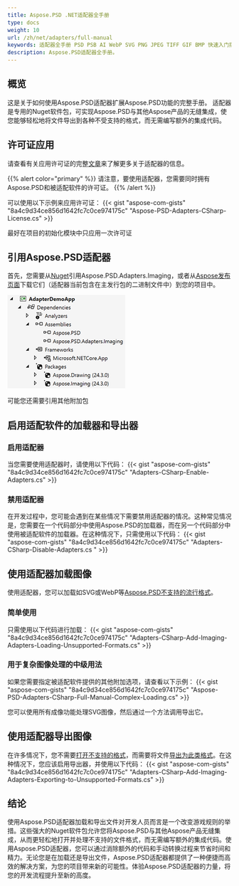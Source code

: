 ```yaml
---
title: Aspose.PSD .NET适配器全手册
type: docs
weight: 10
url: /zh/net/adapters/full-manual
keywords: 适配器全手册 PSD PSB AI WebP SVG PNG JPEG TIFF GIF BMP 快速入门指南
description: Aspose.PSD适配器全手册。
---
```


## 概览

这是关于如何使用Aspose.PSD适配器扩展Aspose.PSD功能的完整手册。
适配器是专用的Nuget软件包，可实现Aspose.PSD与其他Aspose产品的无缝集成，使您能够轻松地将文件导出到各种不受支持的格式，而无需编写额外的集成代码。

## 许可证应用

请查看有关应用许可证的完整[文章](/psd/zh/net/adapters/license)来了解更多关于适配器的信息。

{{% alert color="primary" %}}
请注意，要使用适配器，您需要同时拥有Aspose.PSD和被适配软件的许可证。
{{% /alert %}}

可以使用以下示例来应用许可证：
{{< gist "aspose-com-gists" "8a4c9d34ce856d1642fc7c0ce974175c" "Aspose-PSD-Adapters-CSharp-License.cs" >}}

最好在项目的初始化模块中只应用一次许可证

## 引用Aspose.PSD适配器

首先，您需要从[Nuget](https://www.nuget.org/aspose.psd.adapters.imaging)引用Aspose.PSD.Adapters.Imaging，或者从[Aspose发布页面](https://releases.aspose.com/psd/net/)下载它们（适配器当前包含在主发行包的二进制文件中）到您的项目中。

![必需引用](references.png)

可能您还需要引用其他附加包

## 启用适配软件的加载器和导出器

### 启用适配器
当您需要使用适配器时，请使用以下代码：
{{< gist "aspose-com-gists" "8a4c9d34ce856d1642fc7c0ce974175c" "Adapters-CSharp-Enable-Adapters.cs" >}}
 
### 禁用适配器
在开发过程中，您可能会遇到在某些情况下需要禁用适配器的情况。这种常见情况是，您需要在一个代码部分中使用Aspose.PSD的加载器，而在另一个代码部分中使用被适配软件的加载器。在这种情况下，只需使用以下代码：
{{< gist "aspose-com-gists" "8a4c9d34ce856d1642fc7c0ce974175c" "Adapters-CSharp-Disable-Adapters.cs " >}}

## 使用适配器加载图像

使用适配器，您可以加载如SVG或WebP等[Aspose.PSD不支持的流行格式]((/zh/net/adapters/load-unsupported-formats))。

### 简单使用
只需使用以下代码进行加载：
{{< gist "aspose-com-gists" "8a4c9d34ce856d1642fc7c0ce974175c" "Adapters-CSharp-Add-Imaging-Adapters-Loading-Unsupported-Formats.cs" >}}

### 用于复杂图像处理的中级用法
如果您需要指定被适配软件提供的其他附加选项，请查看以下示例：
{{< gist "aspose-com-gists" "8a4c9d34ce856d1642fc7c0ce974175c" "Aspose-PSD-Adapters-CSharp-Full-Manual-Complex-Loading.cs" >}}

您可以使用所有成像功能处理SVG图像，然后通过一个方法调用导出它。

## 使用适配器导出图像

在许多情况下，您不需要[打开不支持的格式](/zh/net/adapters/load-unsupported-formats)，而需要将文件[导出为此类格式](/zh/net/adapters/export-to-unsupported-formats)。在这种情况下，您应该启用导出器，并使用以下代码：
{{< gist "aspose-com-gists" "8a4c9d34ce856d1642fc7c0ce974175c" "Adapters-CSharp-Add-Imaging-Adapters-Exporting-to-Unsupported-Formats.cs" >}}

## 结论

使用Aspose.PSD适配器加载和导出文件对开发人员而言是一个改变游戏规则的举措。这些强大的Nuget软件包允许您将Aspose.PSD与其他Aspose产品无缝集成，从而更轻松地打开并处理不支持的文件格式，而无需编写额外的集成代码。使用Aspose.PSD适配器，您可以通过消除额外的代码和手动转换过程来节省时间和精力。无论您是在加载还是导出文件，Aspose.PSD适配器都提供了一种便捷而高效的解决方案，为您的项目带来新的可能性。体验Aspose.PSD适配器的力量，将您的开发流程提升至新的高度。
